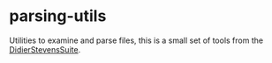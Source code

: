 # parsing-utils

Utilities to examine and parse files, this is a small set of tools from the [DidierStevensSuite](https://github.com/DidierStevens/DidierStevensSuite).
